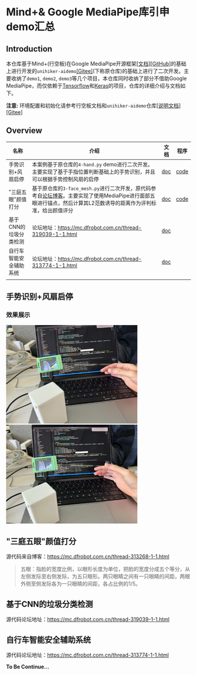 # Mind+& Google MediaPipe库引申demo汇总

## Introduction

本仓库基于Mind+(行空板)在Google MediaPipe开源框架[[文档]](https://ai.google.dev/edge/mediapipe/solutions/guide)[[GitHub]](https://github.com/google-ai-edge/mediapipe)的基础上进行开发的`unihiker-aidemo`[[Gitee]](https://gitee.com/unihiker/unihiker-aidemo)(下称原仓库)的基础上进行了二次开发。主要收纳了`demo1`, `demo2`, `demo3`等几个项目，本仓库同时收纳了部分不借助Google MediaPipe，而仅依赖于[Tensorflow](https://www.tensorflow.org/)和[Keras](https://keras.io/)的项目，仓库的详细介绍与文档如下。

**注意:** 环境配置和初始化请参考行空板文档和`unihiker-aidemo`仓库[[说明文档]](https://www.unihiker.com.cn/wiki/ai_project)[[Gitee]](https://gitee.com/unihiker/unihiker-aidemo)

## Overview

| 名称              | 介绍                                                         | 文档                       | 程序                                          |
| ----------------- | ------------------------------------------------------------ | -------------------------- | --------------------------------------------- |
| 手势识别+风扇启停 | 本案例基于原仓库的`4-hand.py` demo进行二次开发。主要实现了基于手指位置判断基础上的手势识别，并且可以根据手势控制风扇的启停 | [doc](#手势识别风扇启停)   | [code](demo/gesture_reco_fan/gesture_reco.py) |
| "三庭五眼"颜值打分    | 基于原仓库的`3-face_mesh.py`进行二次开发，原代码参考自[论坛博客](https://mc.dfrobot.com.cn/thread-313268-1-1.html)。主要实现了使用MediaPipe进行面部五眼进行锚点，然后计算其L2范数诱导的距离作为评判标准，给出颜值评分 | [doc](#三庭五眼颜值打分) |[code](demo/appearance_eval/face_eval.py)|
| 基于CNN的垃圾分类检测 | 论坛地址：https://mc.dfrobot.com.cn/thread-319039-1-1.html | [doc](#自行车智能安全辅助系统) |			|
| 自行车智能安全辅助系统 | 论坛地址：https://mc.dfrobot.com.cn/thread-313774-1-1.html | [doc](#基于CNN的垃圾分类检测) |	|
|  |  |	|	|



## 手势识别+风扇启停

### 效果展示

<img src="img/hand1.jpg" alt="hand1" style="zoom: 35%;" />
<img src="img/hand2.jpg" alt="hand2" style="zoom: 35%;" />





## "三庭五眼"颜值打分

源代码来自博客：https://mc.dfrobot.com.cn/thread-313268-1-1.html

> 五眼：指脸的宽度比例，以眼形长度为单位，把脸的宽度分成五个等分，从左侧发际至右侧发际，为五只眼形。两只眼睛之间有一只眼睛的间距，两眼外侧至侧发际各为一只眼睛的间距，各占比例的1/5。





## 基于CNN的垃圾分类检测

源代码论坛地址：https://mc.dfrobot.com.cn/thread-319039-1-1.html



## 自行车智能安全辅助系统

源代码论坛地址：https://mc.dfrobot.com.cn/thread-313774-1-1.html







**To Be Continue...**
